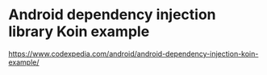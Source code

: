 # Android dependency injection library Koin example

https://www.codexpedia.com/android/android-dependency-injection-koin-example/
